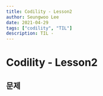 ```yaml
---
title: Codility - Lesson2
author: Seungwoo Lee
date: 2021-04-29
tags: ["codility", "TIL"]
description: TIL - 
---
```


# Codility - Lesson2

<!-- ![01_code.png](/img/20210426/01_code.png) -->

## 문제 
<!-- * https://app.codility.com/programmers/lessons/1-iterations/binary_gap/  -->
